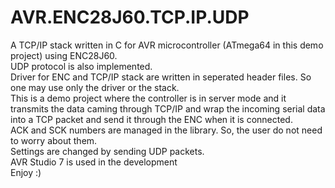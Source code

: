 # AVR.ENC28J60.TCP.IP.UDP
A TCP/IP stack written in C for AVR microcontroller (ATmega64 in this demo project) using ENC28J60.
<br />UDP protocol is also implemented.
<br />Driver for ENC and TCP/IP stack are written in seperated header files. So one may use only the driver or the stack.
<br />This is a demo project where the controller is in server mode and it transmits the data caming through TCP/IP and wrap the incoming serial data into a TCP packet and send it through the ENC when it is connected.
<br />ACK and SCK numbers are managed in the library. So, the user do not need to worry about them.
<br />Settings are changed by sending UDP packets.
<br />AVR Studio 7 is used in the development
<br />Enjoy :)
